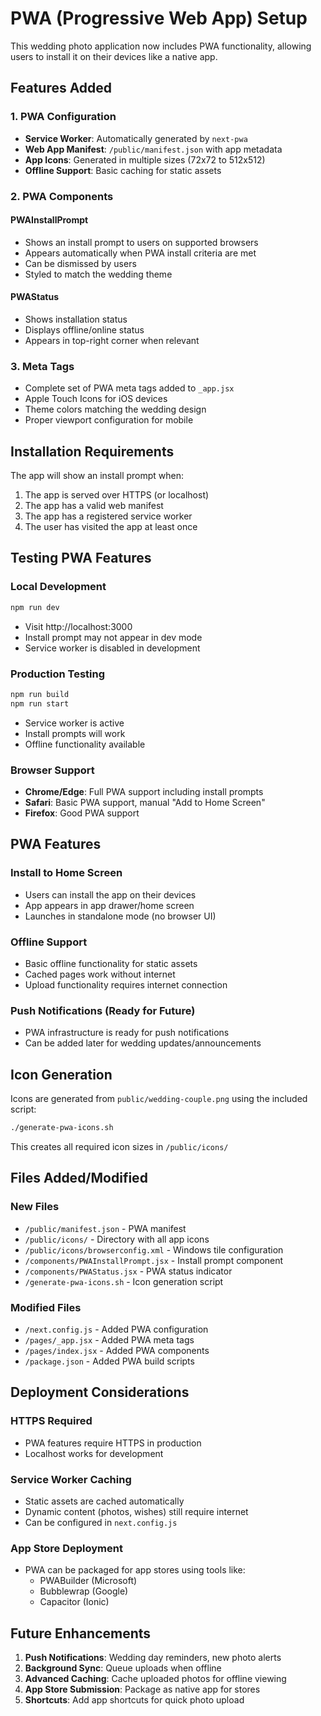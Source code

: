 # PWA (Progressive Web App) Setup

This wedding photo application now includes PWA functionality, allowing users to install it on their devices like a native app.

## Features Added

### 1. PWA Configuration
- **Service Worker**: Automatically generated by `next-pwa`
- **Web App Manifest**: `/public/manifest.json` with app metadata
- **App Icons**: Generated in multiple sizes (72x72 to 512x512)
- **Offline Support**: Basic caching for static assets

### 2. PWA Components

#### PWAInstallPrompt
- Shows an install prompt to users on supported browsers
- Appears automatically when PWA install criteria are met
- Can be dismissed by users
- Styled to match the wedding theme

#### PWAStatus
- Shows installation status
- Displays offline/online status
- Appears in top-right corner when relevant

### 3. Meta Tags
- Complete set of PWA meta tags added to `_app.jsx`
- Apple Touch Icons for iOS devices
- Theme colors matching the wedding design
- Proper viewport configuration for mobile

## Installation Requirements

The app will show an install prompt when:
1. The app is served over HTTPS (or localhost)
2. The app has a valid web manifest
3. The app has a registered service worker
4. The user has visited the app at least once

## Testing PWA Features

### Local Development
```bash
npm run dev
```
- Visit http://localhost:3000
- Install prompt may not appear in dev mode
- Service worker is disabled in development

### Production Testing
```bash
npm run build
npm run start
```
- Service worker is active
- Install prompts will work
- Offline functionality available

### Browser Support
- **Chrome/Edge**: Full PWA support including install prompts
- **Safari**: Basic PWA support, manual "Add to Home Screen"
- **Firefox**: Good PWA support

## PWA Features

### Install to Home Screen
- Users can install the app on their devices
- App appears in app drawer/home screen
- Launches in standalone mode (no browser UI)

### Offline Support
- Basic offline functionality for static assets
- Cached pages work without internet
- Upload functionality requires internet connection

### Push Notifications (Ready for Future)
- PWA infrastructure is ready for push notifications
- Can be added later for wedding updates/announcements

## Icon Generation

Icons are generated from `public/wedding-couple.png` using the included script:
```bash
./generate-pwa-icons.sh
```

This creates all required icon sizes in `/public/icons/`

## Files Added/Modified

### New Files
- `/public/manifest.json` - PWA manifest
- `/public/icons/` - Directory with all app icons
- `/public/icons/browserconfig.xml` - Windows tile configuration
- `/components/PWAInstallPrompt.jsx` - Install prompt component
- `/components/PWAStatus.jsx` - PWA status indicator
- `/generate-pwa-icons.sh` - Icon generation script

### Modified Files
- `/next.config.js` - Added PWA configuration
- `/pages/_app.jsx` - Added PWA meta tags
- `/pages/index.jsx` - Added PWA components
- `/package.json` - Added PWA build scripts

## Deployment Considerations

### HTTPS Required
- PWA features require HTTPS in production
- Localhost works for development

### Service Worker Caching
- Static assets are cached automatically
- Dynamic content (photos, wishes) still require internet
- Can be configured in `next.config.js`

### App Store Deployment
- PWA can be packaged for app stores using tools like:
  - PWABuilder (Microsoft)
  - Bubblewrap (Google)
  - Capacitor (Ionic)

## Future Enhancements

1. **Push Notifications**: Wedding day reminders, new photo alerts
2. **Background Sync**: Queue uploads when offline
3. **Advanced Caching**: Cache uploaded photos for offline viewing
4. **App Store Submission**: Package as native app for stores
5. **Shortcuts**: Add app shortcuts for quick photo upload
